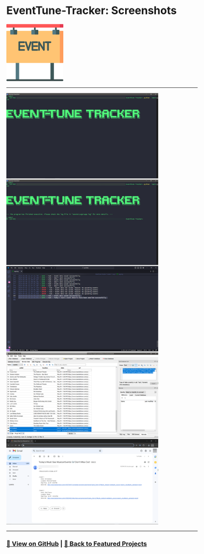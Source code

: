 # EventTune-Tracker: Screenshots 

<img src="EventTune-Tracker-1.png" alt="EventTune-Tracker_logo" width="150">

---

<a href="EventTune-Tracker-2.png"><img src="EventTune-Tracker-2.png" width="400"></a>
<a href="EventTune-Tracker-3.png"><img src="EventTune-Tracker-3.png" width="400"></a>
<a href="EventTune-Tracker-4.png"><img src="EventTune-Tracker-4.png" width="400"></a>
<a href="EventTune-Tracker-5.png"><img src="EventTune-Tracker-5.png" width="400"></a>
<a href="EventTune-Tracker-6.png"><img src="EventTune-Tracker-6.png" width="400"></a>

---

### [🔗 View on GitHub](https://github.com/emads22/EventTune-Tracker) | [🔗 Back to Featured Projects](../../../README.md#-automation-and-web-scraping)
